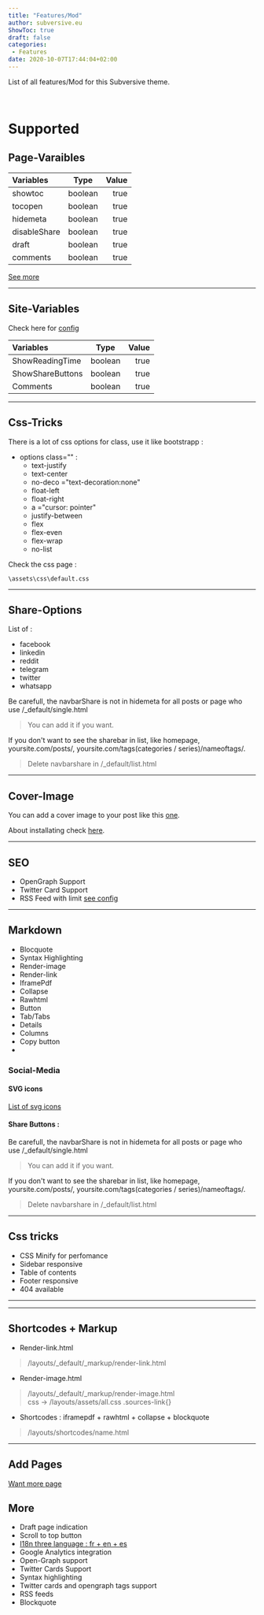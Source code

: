 ```yaml
---
title: "Features/Mod"
author: subversive.eu
ShowToc: true
draft: false
categories:
 - Features
date: 2020-10-07T17:44:04+02:00
---
```


List of all features/Mod for this Subversive theme.
<!--more-->​

# Supported

## Page-Varaibles

| Variables    |  Type   |        Value |
| :----------- | :-----: | -----------: |
| showtoc      | boolean | true | false |
| tocopen      | boolean | true | false |
| hidemeta     | boolean | true | false |
| disableShare | boolean | true | false |
| draft        | boolean | true | false |
| comments     | boolean | true | false |

[See more](https://subversive-eu.github.io/hugo-subversive/posts/install/#page-variables "page-variable")

---

## Site-Variables

Check here for [config](https://subversive-eu.github.io/hugo-subversive/posts/install/#configyml)

| Variables        |  Type   |        Value |
| :--------------- | :-----: | -----------: |
| ShowReadingTime  | boolean | true | false |
| ShowShareButtons | boolean | true | false |
| Comments         | boolean | true | false |

---

## Css-Tricks

There is a lot of css options for class, use it like bootstrapp :

* options class="" :  
  * text-justify  
  * text-center  
  * no-deco ="text-decoration:none"  
  * float-left  
  * float-right  
  * a ="cursor: pointer"  
  * justify-between
  * flex
  * flex-even
  * flex-wrap
  * no-list

Check the css page :

```\assets\css\default.css```

---

## Share-Options

List of :

* facebook 
* linkedin
* reddit
* telegram
* twitter
* whatsapp

Be carefull, the navbarShare is not in hidemeta for all posts or page who use /_default/single.html
> You can add it if you want.

If you don't want to see the sharebar in list, like homepage, yoursite.com/posts/, yoursite.com/tags(categories / series)/nameoftags/.
> Delete navbarshare in /_default/list.html

---

## Cover-Image

You can add a cover image to your post like this [one](https://subversive-eu.github.io/hugo-subversive/posts/example/).

About installating check [here](https://subversive-eu.github.io/hugo-subversive/posts/install/#more-options).

---

## SEO

* OpenGraph Support
* Twitter Card Support
* RSS Feed with limit [see config](https://subversive-eu.github.io/hugo-subversive/posts/install/#all-params)

---

## Markdown

* Blocquote
* Syntax Highlighting
* Render-image
* Render-link
* IframePdf
* Collapse
* Rawhtml
* Button
* Tab/Tabs
* Details
* Columns
* Copy button
* 
### Social-Media

#### SVG icons

[List of svg icons](https://subversive-eu.github.io/hugo-subversive/posts/utilisation/)

#### Share Buttons :

Be carefull, the navbarShare is not in hidemeta for all posts or page who use /_default/single.html
> You can add it if you want.

If you don't want to see the sharebar in list, like homepage, yoursite.com/posts/, yoursite.com/tags(categories / series)/nameoftags/.
> Delete navbarshare in /_default/list.html 

---

## Css tricks

* CSS Minify for perfomance
* Sidebar responsive
* Table of contents
* Footer responsive
* 404 available

---


---

## Shortcodes + Markup

* Render-link.html
> /layouts/_default/_markup/render-link.html

* Render-image.html
> /layouts/_default/_markup/render-image.html  
> css -> /layouts/assets/all.css  .sources-link{}

* Shortcodes : iframepdf + rawhtml + collapse + blockquote 
> /layouts/shortcodes/name.html

---

## Add Pages

[Want more page](https://subversive-eu.github.io/hugo-subversive/about/)

## More

* Draft page indication
* Scroll to top button
* [I18n three language : fr + en + es](https://subversive-eu.github.io/hugo-subversive/posts/installation/#i18-language)
* Google Analytics integration
* Open-Graph support
* Twitter Cards Support
* Syntax highlighting
* Twitter cards and opengraph tags support
* RSS feeds
* Blockquote
